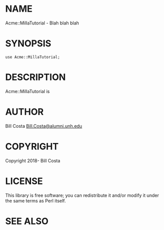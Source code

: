 # NAME

Acme::MillaTutorial - Blah blah blah

# SYNOPSIS

    use Acme::MillaTutorial;

# DESCRIPTION

Acme::MillaTutorial is

# AUTHOR

Bill Costa <Bill.Costa@alumni.unh.edu>

# COPYRIGHT

Copyright 2018- Bill Costa

# LICENSE

This library is free software; you can redistribute it and/or modify
it under the same terms as Perl itself.

# SEE ALSO
